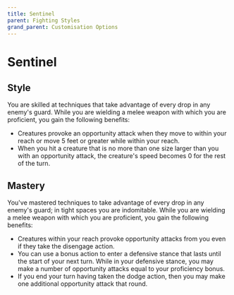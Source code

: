 ```yaml
---
title: Sentinel
parent: Fighting Styles
grand_parent: Customisation Options
---
```


# Sentinel

## Style
You are skilled at techniques that take advantage of every drop in any enemy's guard. While you are wielding a melee weapon with which you are proficient, you gain the following benefits:
- Creatures provoke an opportunity attack when they move to within your reach or move 5 feet or greater while within your reach.
- When you hit a creature that is no more than one size larger than you with an opportunity attack, the creature's speed becomes 0 for the rest of the turn.

## Mastery
You've mastered techniques to take advantage of every drop in any enemy's guard; in tight spaces you are indomitable. While you are wielding a melee weapon with which you are proficient, you gain the following benefits:
- Creatures within your reach provoke opportunity attacks from you even if they take the disengage action.
- You can use a bonus action to enter a defensive stance that lasts until the start of your next turn. While in your defensive stance, you may make a number of opportunity attacks equal to your proficiency bonus.
- If you end your turn having taken the dodge action, then you may make one additional opportunity attack that round.
